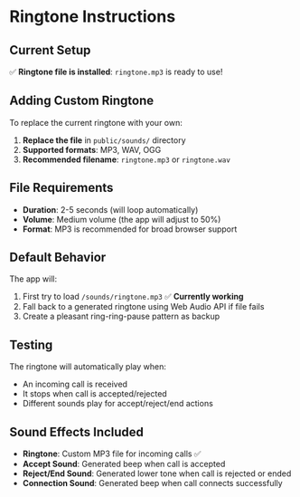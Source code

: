# Ringtone Instructions

## Current Setup

✅ **Ringtone file is installed**: `ringtone.mp3` is ready to use!

## Adding Custom Ringtone

To replace the current ringtone with your own:

1. **Replace the file** in `public/sounds/` directory
2. **Supported formats**: MP3, WAV, OGG
3. **Recommended filename**: `ringtone.mp3` or `ringtone.wav`

## File Requirements

- **Duration**: 2-5 seconds (will loop automatically)
- **Volume**: Medium volume (the app will adjust to 50%)
- **Format**: MP3 is recommended for broad browser support

## Default Behavior

The app will:
1. First try to load `/sounds/ringtone.mp3` ✅ **Currently working**
2. Fall back to a generated ringtone using Web Audio API if file fails
3. Create a pleasant ring-ring-pause pattern as backup

## Testing

The ringtone will automatically play when:
- An incoming call is received
- It stops when call is accepted/rejected
- Different sounds play for accept/reject/end actions

## Sound Effects Included

- **Ringtone**: Custom MP3 file for incoming calls ✅
- **Accept Sound**: Generated beep when call is accepted
- **Reject/End Sound**: Generated lower tone when call is rejected or ended
- **Connection Sound**: Generated beep when call connects successfully